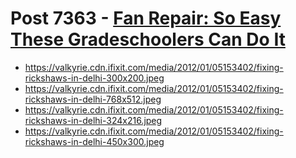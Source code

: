 # Post 7363 - [Fan Repair: So Easy These Gradeschoolers Can Do It](https://www.ifixit.com/News/7363/fan-repair)

- https://valkyrie.cdn.ifixit.com/media/2012/01/05153402/fixing-rickshaws-in-delhi-300x200.jpeg
- https://valkyrie.cdn.ifixit.com/media/2012/01/05153402/fixing-rickshaws-in-delhi-768x512.jpeg
- https://valkyrie.cdn.ifixit.com/media/2012/01/05153402/fixing-rickshaws-in-delhi-324x216.jpeg
- https://valkyrie.cdn.ifixit.com/media/2012/01/05153402/fixing-rickshaws-in-delhi-450x300.jpeg
